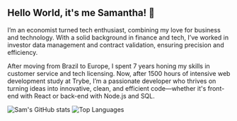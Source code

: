 ## Hello World, it's me Samantha! 👋

I’m an economist turned tech enthusiast, combining my love for business and technology. With a solid background in finance and tech, I’ve worked in investor data management and contract validation, ensuring precision and efficiency.

After moving from Brazil to Europe, I spent 7 years honing my skills in customer service and tech licensing. Now, after 1500 hours of intensive web development study at Trybe, I’m a passionate developer who thrives on turning ideas into innovative, clean, and efficient code—whether it's front-end with React or back-end with Node.js and SQL.


![Sam's GitHub stats](https://github-readme-stats.vercel.app/api?username=samantharsiqueira&show_icons=true&theme=radical)
    ![Top Languages](https://github-readme-stats.vercel.app/api/top-langs/?username=samantharsiqueira&layout=compact&theme=radical)



<!--
**samantharsiqueira/samantharsiqueira** is a ✨ _special_ ✨ repository because its `README.md` (this file) appears on your GitHub profile.

Here are some ideas to get you started:

- 🔭 I’m currently working on ...
- 🌱 I’m currently learning ...
- 👯 I’m looking to collaborate on ...
- 🤔 I’m looking for help with ...
- 💬 Ask me about ...
- 📫 How to reach me: ...
- 😄 Pronouns: ...
- ⚡ Fun fact: ...
-->
